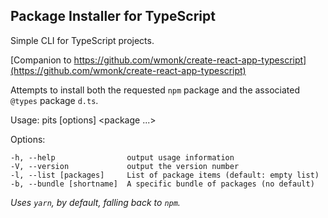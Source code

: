 ## Package Installer for TypeScript

Simple CLI for TypeScript projects.

[Companion to https://github.com/wmonk/create-react-app-typescript](https://github.com/wmonk/create-react-app-typescript)

Attempts to install both the requested `npm` package and the associated `@types` package `d.ts`.

  Usage: pits [options] <package ...>

  Options:

    -h, --help                output usage information
    -V, --version             output the version number
    -l, --list [packages]     List of package items (default: empty list)
    -b, --bundle [shortname]  A specific bundle of packages (no default)

*Uses `yarn`, by default, falling back to `npm`.*